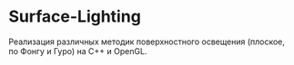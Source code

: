 # Surface-Lighting
Реализация различных методик поверхностного освещения (плоское, по Фонгу и Гуро) на C++ и OpenGL.
